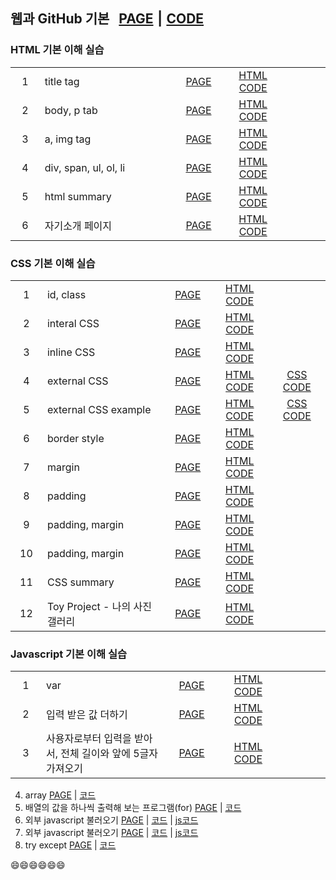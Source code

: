 ## 웹과 GitHub 기본 &nbsp; [PAGE][Base_Page] ⎮ [CODE][Base_Code]

### HTML 기본 이해 실습

<table>
    <tr>
        <td width="70" align="center">1</td>
        <td width="450">title tag</td>
        <td width="100" align="center"><a href = "https://city1616.github.io/LikeLion_AI_SCHOOL_13th/02.%20웹과%20Github%20기본/02.%20web_html/01_html_title.html">PAGE</a></td>
        <td width="150" align="center"><a href = "https://github.com/city1616/LikeLion_AI_SCHOOL_13th/blob/master/02.%20웹과%20Github%20기본/02.%20web_html/01_html_title.html">HTML CODE</a></td>
        <td width="150" align="center"> </td>
    </tr>
    <tr>
        <td align="center">2</td>
        <td>body, p tab</td>
        <td align="center"><a href = "https://city1616.github.io/LikeLion_AI_SCHOOL_13th/02.%20웹과%20Github%20기본/02.%20web_html/02_html_body_p.html">PAGE</a></td>
        <td align="center"><a href = "https://github.com/city1616/LikeLion_AI_SCHOOL_13th/blob/master/02.%20웹과%20Github%20기본/02.%20web_html/02_html_body_p.html">HTML CODE</a></td>
        <td align="center"> </td>
    </tr>
    <tr>
        <td align="center">3</td>
        <td>a, img tag</td>
        <td align="center"><a href = "https://city1616.github.io/LikeLion_AI_SCHOOL_13th/02.%20웹과%20Github%20기본/02.%20web_html/03_html_link_img.html">PAGE</a></td>
        <td align="center"><a href = "https://github.com/city1616/LikeLion_AI_SCHOOL_13th/blob/master/02.%20웹과%20Github%20기본/02.%20web_html/03_html_link_img.html">HTML CODE</a></td>
        <td align="center"> </td>
    </tr>
    <tr>
        <td align="center">4</td>
        <td>div, span, ul, ol, li</td>
        <td align="center"><a href = "https://city1616.github.io/LikeLion_AI_SCHOOL_13th/02.%20웹과%20Github%20기본/02.%20web_html/04_html_div_span.html">PAGE</a></td>
        <td align="center"><a href = "https://github.com/city1616/LikeLion_AI_SCHOOL_13th/blob/master/02.%20웹과%20Github%20기본/02.%20web_html/04_html_div_span.html">HTML CODE</a></td>
        <td align="center"> </td>
    </tr>
    <tr>
        <td align="center">5</td>
        <td>html summary</td>
        <td align="center"><a href = "https://city1616.github.io/LikeLion_AI_SCHOOL_13th/02.%20웹과%20Github%20기본/02.%20web_html/05_html_summary.html">PAGE</a></td>
        <td align="center"><a href = "https://github.com/city1616/LikeLion_AI_SCHOOL_13th/blob/master/02.%20웹과%20Github%20기본/02.%20web_html/05_html_summary.html">HTML CODE</a></td>
        <td align="center"> </td>
    </tr>
    <tr>
        <td align="center">6</td>
        <td>자기소개 페이지</td>
        <td align="center"><a href = "https://city1616.github.io/LikeLion_AI_SCHOOL_13th/02.%20웹과%20Github%20기본/02.%20web_html/main.html">PAGE</a></td>
        <td align="center"><a href = "https://github.com/city1616/LikeLion_AI_SCHOOL_13th/blob/master/02.%20웹과%20Github%20기본/02.%20web_html/main.html">HTML CODE</a></td>
        <td align="center"> </td>
    </tr>
</table>

### CSS 기본 이해 실습

<table>
    <tr>
        <td width="70" align="center">1</td>
        <td width="450">id, class</td>
        <td width="100" align="center"><a href = "https://city1616.github.io/LikeLion_AI_SCHOOL_13th/02.%20웹과%20Github%20기본/03.%20CSS/02_css_id_class.html">PAGE</a></td>
        <td width="150" align="center"><a href = "https://github.com/city1616/LikeLion_AI_SCHOOL_13th/blob/master/02.%20웹과%20Github%20기본/03.%20CSS/02_css_id_class.html">HTML CODE</a></td>
        <td width="150" align="center"> </td>
    </tr>
    <tr>
        <td align="center">2</td>
        <td>interal CSS</td>
        <td align="center"><a href = "https://city1616.github.io/LikeLion_AI_SCHOOL_13th/02.%20웹과%20Github%20기본/03.%20CSS/03_multi.html">PAGE</a></td>
        <td align="center"><a href = "https://github.com/city1616/LikeLion_AI_SCHOOL_13th/blob/master/02.%20웹과%20Github%20기본/03.%20CSS/03_multi.html">HTML CODE</a></td>
        <td align="center"> </td>
    </tr>
    <tr>
        <td align="center">3</td>
        <td>inline CSS</td>
        <td align="center"><a href = "https://city1616.github.io/LikeLion_AI_SCHOOL_13th/02.%20웹과%20Github%20기본/03.%20CSS/04_inline.html">PAGE</a></td>
        <td align="center"><a href = "https://github.com/city1616/LikeLion_AI_SCHOOL_13th/blob/master/02.%20웹과%20Github%20기본/03.%20CSS/04_inline.html">HTML CODE</a></td>
        <td align="center"> </td>
    </tr>
    <tr>
        <td align="center">4</td>
        <td>external CSS</td>
        <td align="center"><a href = "https://city1616.github.io/LikeLion_AI_SCHOOL_13th/02.%20웹과%20Github%20기본/03.%20CSS/05_external.html">PAGE</a></td>
        <td align="center"><a href = "https://github.com/city1616/LikeLion_AI_SCHOOL_13th/blob/master/02.%20웹과%20Github%20기본/03.%20CSS/05_external.html">HTML CODE</a></td>
        <td align="center"><a href = "https://github.com/city1616/LikeLion_AI_SCHOOL_13th/blob/master/02.%20웹과%20Github%20기본/03.%20CSS/05_external.css">CSS CODE</a></td>
    </tr>
    <tr>
        <td align="center">5</td>
        <td>external CSS example</td>
        <td align="center"><a href = "https://city1616.github.io/LikeLion_AI_SCHOOL_13th/02.%20웹과%20Github%20기본/03.%20CSS/06_external_example.html">PAGE</a></td>
        <td align="center"><a href = "https://github.com/city1616/LikeLion_AI_SCHOOL_13th/blob/master/02.%20웹과%20Github%20기본/03.%20CSS/06_external_example.html">HTML CODE</a></td>
        <td align="center"><a href = "https://github.com/city1616/LikeLion_AI_SCHOOL_13th/blob/master/02.%20웹과%20Github%20기본/03.%20CSS/06_ex_example.css">CSS CODE</a></td>
    </tr>
    <tr>
        <td align="center">6</td>
        <td>border style</td>
        <td align="center"><a href = "https://city1616.github.io/LikeLion_AI_SCHOOL_13th/02.%20웹과%20Github%20기본/03.%20CSS/07_border_style.html">PAGE</a></td>
        <td align="center"><a href = "https://github.com/city1616/LikeLion_AI_SCHOOL_13th/blob/master/02.%20웹과%20Github%20기본/03.%20CSS/07_border_style.html">HTML CODE</a></td>
        <td align="center"> </td>
    </tr>
    <tr>
        <td align="center">7</td>
        <td>margin</td>
        <td align="center"><a href = "https://city1616.github.io/LikeLion_AI_SCHOOL_13th/02.%20웹과%20Github%20기본/03.%20CSS/08_margin.html">PAGE</a></td>
        <td align="center"><a href = "https://github.com/city1616/LikeLion_AI_SCHOOL_13th/blob/master/02.%20웹과%20Github%20기본/03.%20CSS/08_margin.html">HTML CODE</a></td>
        <td align="center"> </td>
    </tr>
    <tr>
        <td align="center">8</td>
        <td>padding</td>
        <td align="center"><a href = "https://city1616.github.io/LikeLion_AI_SCHOOL_13th/02.%20웹과%20Github%20기본/03.%20CSS/09_padding.html">PAGE</a></td>
        <td align="center"><a href = "https://github.com/city1616/LikeLion_AI_SCHOOL_13th/blob/master/02.%20웹과%20Github%20기본/03.%20CSS/09_padding.html">HTML CODE</a></td>
        <td align="center"> </td>
    </tr>
    <tr>
        <td align="center">9</td>
        <td>padding, margin</td>
        <td align="center"><a href = "https://city1616.github.io/LikeLion_AI_SCHOOL_13th/02.%20웹과%20Github%20기본/03.%20CSS/10_padding_margin.html">PAGE</a></td>
        <td align="center"><a href = "https://github.com/city1616/LikeLion_AI_SCHOOL_13th/blob/master/02.%20웹과%20Github%20기본/03.%20CSS/10_padding_margin.html">HTML CODE</a></td>
        <td align="center"> </td>
    </tr>
    <tr>
        <td align="center">10</td>
        <td>padding, margin</td>
        <td align="center"><a href = "https://city1616.github.io/LikeLion_AI_SCHOOL_13th/02.%20웹과%20Github%20기본/03.%20CSS/11_link.html">PAGE</a></td>
        <td align="center"><a href = "https://github.com/city1616/LikeLion_AI_SCHOOL_13th/blob/master/02.%20웹과%20Github%20기본/03.%20CSS/11_link.html">HTML CODE</a></td>
        <td align="center"> </td>
    </tr>
    <tr>
        <td align="center">11</td>
        <td>CSS summary</td>
        <td align="center"><a href = "https://city1616.github.io/LikeLion_AI_SCHOOL_13th/02.%20웹과%20Github%20기본/03.%20CSS/13_CSS_summary.html">PAGE</a></td>
        <td align="center"><a href = "https://github.com/city1616/LikeLion_AI_SCHOOL_13th/blob/master/02.%20웹과%20Github%20기본/03.%20CSS/13_CSS_summary.html">HTML CODE</a></td>
        <td align="center"> </td>
    </tr>
    <tr>
        <td align="center">12</td>
        <td>Toy Project - 나의 사진 갤러리</td>
        <td align="center"><a href = "https://city1616.github.io/LikeLion_AI_SCHOOL_13th/02.%20웹과%20Github%20기본/03.%20CSS/12_img_gallery.html">PAGE</a></td>
        <td align="center"><a href = "https://github.com/city1616/LikeLion_AI_SCHOOL_13th/blob/master/02.%20웹과%20Github%20기본/03.%20CSS/12_img_gallery.html">HTML CODE</a></td>
        <td align="center"> </td>
    </tr>
</table>

### Javascript 기본 이해 실습

<table>
    <tr>
        <td width="70" align="center">1</td>
        <td width="450">var</td>
        <td width="100" align="center"><a href = "https://city1616.github.io/LikeLion_AI_SCHOOL_13th/02.%20웹과%20Github%20기본/04.%20javascript_example/03_var.html">PAGE</a></td>
        <td width="150" align="center"><a href = "https://github.com/city1616/LikeLion_AI_SCHOOL_13th/blob/master/02.%20웹과%20Github%20기본/04.%20javascript_example/03_var.html">HTML CODE</a></td>
        <td width="150" align="center"> </td>
    </tr>
    <tr>
        <td align="center">2</td>
        <td>입력 받은 값 더하기</td>
        <td align="center"><a href = "https://city1616.github.io/LikeLion_AI_SCHOOL_13th/02.%20웹과%20Github%20기본/04.%20javascript_example/04_1_var_example.html">PAGE</a></td>
        <td align="center"><a href = "https://github.com/city1616/LikeLion_AI_SCHOOL_13th/blob/master/02.%20웹과%20Github%20기본/04.%20javascript_example/04_1_var_example.html">HTML CODE</a></td>
        <td align="center"> </td>
    </tr>
    <tr>
        <td align="center">3</td>
        <td>사용자로부터 입력을 받아서, 전체 길이와 앞에 5글자 가져오기</td>
        <td align="center"><a href = "https://city1616.github.io/LikeLion_AI_SCHOOL_13th/02.%20웹과%20Github%20기본/04.%20javascript_example/06_1_str_example.html">PAGE</a></td>
        <td align="center"><a href = "https://github.com/city1616/LikeLion_AI_SCHOOL_13th/blob/master/02.%20웹과%20Github%20기본/04.%20javascript_example/06_1_str_example.html">HTML CODE</a></td>
        <td align="center"> </td>
    </tr>
</table>

4. array [PAGE](https://city1616.github.io/LikeLion_AI_SCHOOL_13th/02.%20웹과%20Github%20기본/04_javascript_example/07_array.html) | [코드](https://github.com/city1616/LikeLion_AI_SCHOOL_13th/blob/master/02.%20웹과%20Github%20기본/04_javascript_example/07_array.html)
5. 배열의 값을 하나씩 출력해 보는 프로그램(for) [PAGE](https://city1616.github.io/LikeLion_AI_SCHOOL_13th/02.%20웹과%20Github%20기본/04_javascript_example/08_for.html) | [코드](https://github.com/city1616/LikeLion_AI_SCHOOL_13th/blob/master/02.%20웹과%20Github%20기본/04_javascript_example/08_for.html)
6. 외부 javascript 불러오기 [PAGE](https://city1616.github.io/LikeLion_AI_SCHOOL_13th/02.%20웹과%20Github%20기본/04_javascript_example/09_external_js.html) | [코드](https://github.com/city1616/LikeLion_AI_SCHOOL_13th/blob/master/02.%20웹과%20Github%20기본/04_javascript_example/09_external_js.html) | [js코드](https://github.com/city1616/LikeLion_AI_SCHOOL_13th/blob/master/02.%20웹과%20Github%20기본/04_javascript_example/09_for.js)
7. 외부 javascript 불러오기 [PAGE](https://city1616.github.io/LikeLion_AI_SCHOOL_13th/02.%20웹과%20Github%20기본/04_javascript_example/10_ex_js.html) | [코드](https://github.com/city1616/LikeLion_AI_SCHOOL_13th/blob/master/02.%20웹과%20Github%20기본/04_javascript_example/10_ex_js.html) | [js코드](https://github.com/city1616/LikeLion_AI_SCHOOL_13th/blob/master/02.%20웹과%20Github%20기본/04_javascript_example/10_ex.js)
8. try except [PAGE](https://city1616.github.io/LikeLion_AI_SCHOOL_13th/02.%20웹과%20Github%20기본/04_javascript_example/11_try_except.html) | [코드](https://github.com/city1616/LikeLion_AI_SCHOOL_13th/blob/master/02.%20웹과%20Github%20기본/04_javascript_example/11_try_except.html)

😄😄😄😄😄😄

[Base_Page]: https://city1616.github.io/LikeLion_AI_SCHOOL_13th/02.%20웹과%20Github%20기본
[Base_Code]: https://github.com/city1616/LikeLion_AI_SCHOOL_13th/tree/master/02.%20웹과%20Github%20기본